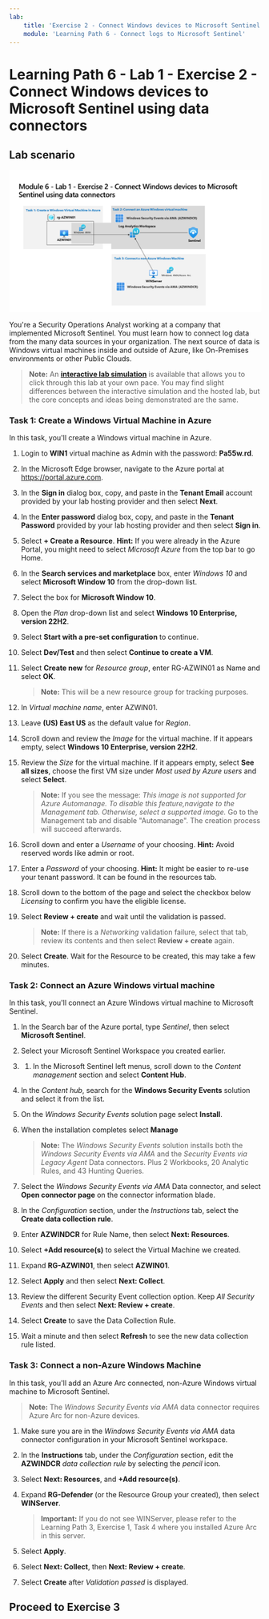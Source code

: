 ```yaml
---
lab:
    title: 'Exercise 2 - Connect Windows devices to Microsoft Sentinel using data connectors'
    module: 'Learning Path 6 - Connect logs to Microsoft Sentinel'
---
```


# Learning Path 6 - Lab 1 - Exercise 2 - Connect Windows devices to Microsoft Sentinel using data connectors

## Lab scenario

![Lab overview.](../Media/SC-200-Lab_Diagrams_Mod6_L1_Ex2.png)

You're a Security Operations Analyst working at a company that implemented Microsoft Sentinel. You must learn how to connect log data from the many data sources in your organization. The next source of data is Windows virtual machines inside and outside of Azure, like On-Premises environments or other Public Clouds.

>**Note:** An **[interactive lab simulation](https://mslabs.cloudguides.com/guides/SC-200%20Lab%20Simulation%20-%20Connect%20Windows%20devices%20to%20Microsoft%20Sentinel%20using%20data%20connectors)** is available that allows you to click through this lab at your own pace. You may find slight differences between the interactive simulation and the hosted lab, but the core concepts and ideas being demonstrated are the same. 


### Task 1: Create a Windows Virtual Machine in Azure

In this task, you'll create a Windows virtual machine in Azure.

1. Login to **WIN1** virtual machine as Admin with the password: **Pa55w.rd**.  

1. In the Microsoft Edge browser, navigate to the Azure portal at https://portal.azure.com.

1. In the **Sign in** dialog box, copy, and paste in the **Tenant Email** account provided by your lab hosting provider and then select **Next**.

1. In the **Enter password** dialog box, copy, and paste in the **Tenant Password** provided by your lab hosting provider and then select **Sign in**.

1. Select **+ Create a Resource**. **Hint:** If you were already in the Azure Portal, you might need to select *Microsoft Azure* from the top bar to go Home.

1. In the **Search services and marketplace** box, enter *Windows 10* and select **Microsoft Window 10** from the drop-down list.

1. Select the box for **Microsoft Window 10**.

1. Open the *Plan* drop-down list and select **Windows 10 Enterprise, version 22H2**.

1. Select **Start with a pre-set configuration** to continue.

1. Select **Dev/Test** and then select **Continue to create a VM**.

1. Select **Create new** for *Resource group*, enter RG-AZWIN01 as Name and select **OK**.

    >**Note:** This will be a new resource group for tracking purposes. 

1. In *Virtual machine name*, enter AZWIN01.

1. Leave **(US) East US** as the default value for *Region*.

1. Scroll down and review the *Image* for the virtual machine. If it appears empty, select **Windows 10 Enterprise, version 22H2**.

1. Review the *Size* for the virtual machine. If it appears empty, select **See all sizes**, choose the first VM size under *Most used by Azure users* and select **Select**.

    >**Note:** If you see the message: *This image is not supported for Azure Automanage. To disable this feature,navigate to the Management tab. Otherwise, select a supported image.* Go to the Management tab and disable "Automanage". The creation process will succeed afterwards.

1. Scroll down and enter a *Username* of your choosing. **Hint:** Avoid reserved words like admin or root.

1. Enter a *Password* of your choosing. **Hint:** It might be easier to re-use your tenant password. It can be found in the resources tab.

1. Scroll down to the bottom of the page and select the checkbox below *Licensing* to confirm you have the eligible license.

1. Select **Review + create** and wait until the validation is passed.

    >**Note:** If there is a *Networking* validation failure, select that tab, review its contents and then select **Review + create** again.

1. Select **Create**. Wait for the Resource to be created, this may take a few minutes.

### Task 2: Connect an Azure Windows virtual machine

In this task, you'll connect an Azure Windows virtual machine to Microsoft Sentinel.

1. In the Search bar of the Azure portal, type *Sentinel*, then select **Microsoft Sentinel**.

1. Select your Microsoft Sentinel Workspace you created earlier.

1. 1. In the Microsoft Sentinel left menus, scroll down to the *Content management* section and select **Content Hub**.

1. In the *Content hub*, search for the **Windows Security Events** solution and select it from the list.

1. On the *Windows Security Events* solution page select **Install**.

1. When the installation completes select **Manage**

    >**Note:** The *Windows Security Events* solution installs both the *Windows Security Events via AMA* and the *Security Events via Legacy Agent* Data connectors. Plus 2 Workbooks, 20 Analytic Rules, and 43 Hunting Queries.

1. Select the *Windows Security Events via AMA* Data connector, and select **Open connector page** on the connector information blade.

1. In the *Configuration* section, under the *Instructions* tab, select the **Create data collection rule**.

1. Enter **AZWINDCR** for Rule Name, then select **Next: Resources**.

1. Select **+Add resource(s)** to select the Virtual Machine we created.

1. Expand **RG-AZWIN01**, then select **AZWIN01**.

1. Select **Apply** and then select **Next: Collect**.

1. Review the different Security Event collection option. Keep *All Security Events* and then select **Next: Review + create**.

1. Select **Create** to save the Data Collection Rule.

1. Wait a minute and then select **Refresh** to see the new data collection rule listed.

### Task 3: Connect a non-Azure Windows Machine

In this task, you'll add an Azure Arc connected, non-Azure Windows virtual machine to Microsoft Sentinel.  

   >**Note:** The *Windows Security Events via AMA* data connector requires Azure Arc for non-Azure devices.

1. Make sure you are in the *Windows Security Events via AMA* data connector configuration in your Microsoft Sentinel workspace.

1. In the **Instructions** tab, under the *Configuration* section, edit the **AZWINDCR** *data collection rule* by selecting the *pencil* icon.

1. Select **Next: Resources**, and **+Add resource(s)**.

1. Expand **RG-Defender** (or the Resource Group your created), then select **WINServer**.

    >**Important:** If you do not see WINServer, please refer to the Learning Path 3, Exercise 1, Task 4 where you installed Azure Arc in this server.

1. Select **Apply**.

1. Select **Next: Collect**, then **Next: Review + create**.

1. Select **Create** after *Validation passed* is displayed.

## Proceed to Exercise 3
